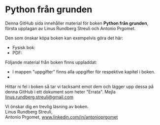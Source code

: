 # Python från grunden

Denna GitHub sida innehåller material för boken **Python från grunden**, första upplagan av Linus Rundberg Streuli och Antonio Prgomet.

Den som önskar köpa boken kan exempelvis göra det här: 
* Fysisk bok:
* PDF: 

Följande material från boken finns uppladdat: 

* I mappen "uppgifter" finns alla uppgifter för respektive kapitel i boken.
* 

Hittar ni fel i boken så tar vi tacksamt emot dem och lägger upp dessa på denna GitHub i ett dokument som heter "Errata". Mejla linus.rundberg.streuli@gmail.com 


Vi önskar dig en trevlig läsning av boken. <br>
Linus Rundberg Streuli,  <br>
Antonio Prgomet, www.linkedin.com/in/antonioprgomet
